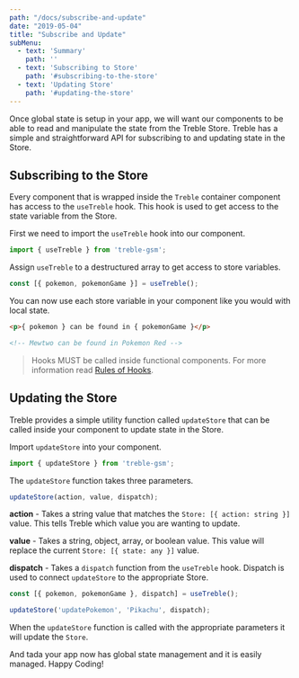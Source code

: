 ```yaml
---
path: "/docs/subscribe-and-update"
date: "2019-05-04"
title: "Subscribe and Update"
subMenu: 
  - text: 'Summary' 
    path: ''
  - text: 'Subscribing to Store'
    path: '#subscribing-to-the-store'
  - text: 'Updating Store'
    path: '#updating-the-store'
---
```


Once global state is setup in your app, we will want our components to be able to read and manipulate the state from the Treble Store. Treble has a simple and straightforward API for subscribing to and updating state in the Store.

## Subscribing to the Store
Every component that is wrapped inside the `Treble` container component has access to the `useTreble` hook. This hook is used to get access to the state variable from the Store. 

First we need to import the `useTreble` hook into our component.

```javascript
import { useTreble } from 'treble-gsm';
```

Assign `useTreble` to a destructured array to get access to store variables.

```javascript
const [{ pokemon, pokemonGame }] = useTreble();
```

You can now use each store variable in your component like you would with local state.

```html
<p>{ pokemon } can be found in { pokemonGame }</p>

<!-- Mewtwo can be found in Pokemon Red -->
```

> Hooks MUST be called inside functional components. For more information read [Rules of Hooks](https://reactjs.org/docs/hooks-rules.html).

## Updating the Store
Treble provides a simple utility function called `updateStore` that can be called inside your component to update state in the Store.

Import `updateStore` into your component.

```javascript
import { updateStore } from 'treble-gsm';
```

The `updateStore` function takes three parameters.

```javascript
updateStore(action, value, dispatch);
```

**action** - Takes a string value that matches the `Store: [{ action: string }]` value. This tells Treble which value you are wanting to update.

**value** - Takes a string, object, array, or boolean value.  This value will replace the current `Store: [{ state: any }]` value.

**dispatch** - Takes a `dispatch` function from the `useTreble` hook. Dispatch is used to connect `updateStore` to the appropriate Store. 

```javascript
const [{ pokemon, pokemonGame }, dispatch] = useTreble();

updateStore('updatePokemon', 'Pikachu', dispatch);
```

When the `updateStore` function is called with the appropriate parameters it will update the `Store`.

And tada your app now has global state management and it is easily managed. Happy Coding!



